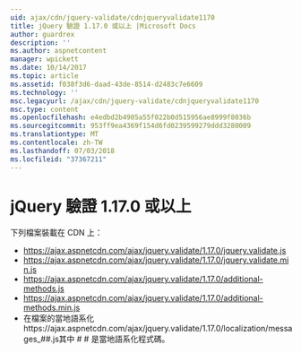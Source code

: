 ```yaml
---
uid: ajax/cdn/jquery-validate/cdnjqueryvalidate1170
title: jQuery 驗證 1.17.0 或以上 |Microsoft Docs
author: guardrex
description: ''
ms.author: aspnetcontent
manager: wpickett
ms.date: 10/14/2017
ms.topic: article
ms.assetid: f038f3d6-daad-43de-8514-d2483c7e6609
ms.technology: ''
msc.legacyurl: /ajax/cdn/jquery-validate/cdnjqueryvalidate1170
msc.type: content
ms.openlocfilehash: e4edbd2b4905a55f022b0d515956ae8999f8036b
ms.sourcegitcommit: 953ff9ea4369f154d6fd0239599279ddd3280009
ms.translationtype: MT
ms.contentlocale: zh-TW
ms.lasthandoff: 07/03/2018
ms.locfileid: "37367211"
---
```

<a name="jquery-validation-1170"></a>jQuery 驗證 1.17.0 或以上
====================
下列檔案裝載在 CDN 上：

- https://ajax.aspnetcdn.com/ajax/jquery.validate/1.17.0/jquery.validate.js
- https://ajax.aspnetcdn.com/ajax/jquery.validate/1.17.0/jquery.validate.min.js
- https://ajax.aspnetcdn.com/ajax/jquery.validate/1.17.0/additional-methods.js
- https://ajax.aspnetcdn.com/ajax/jquery.validate/1.17.0/additional-methods.min.js
- 在檔案的當地語系化https://ajax.aspnetcdn.com/ajax/jquery.validate/1.17.0/localization/messages\_##.js其中 # # 是當地語系化程式碼。
